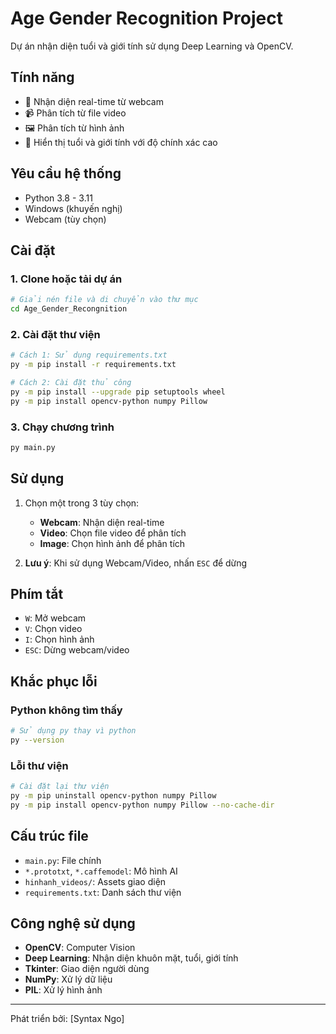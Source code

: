 # Age Gender Recognition Project

Dự án nhận diện tuổi và giới tính sử dụng Deep Learning và OpenCV.

## Tính năng
- 🎥 Nhận diện real-time từ webcam
- 📹 Phân tích từ file video  
- 🖼️ Phân tích từ hình ảnh
- 🎯 Hiển thị tuổi và giới tính với độ chính xác cao

## Yêu cầu hệ thống
- Python 3.8 - 3.11
- Windows (khuyến nghị)
- Webcam (tùy chọn)

## Cài đặt

### 1. Clone hoặc tải dự án
```bash
# Giải nén file và di chuyển vào thư mục
cd Age_Gender_Recongnition
```

### 2. Cài đặt thư viện
```bash
# Cách 1: Sử dụng requirements.txt
py -m pip install -r requirements.txt

# Cách 2: Cài đặt thủ công
py -m pip install --upgrade pip setuptools wheel
py -m pip install opencv-python numpy Pillow
```

### 3. Chạy chương trình
```bash
py main.py
```

## Sử dụng
1. Chọn một trong 3 tùy chọn:
   - **Webcam**: Nhận diện real-time
   - **Video**: Chọn file video để phân tích
   - **Image**: Chọn hình ảnh để phân tích

2. **Lưu ý**: Khi sử dụng Webcam/Video, nhấn `ESC` để dừng

## Phím tắt
- `W`: Mở webcam
- `V`: Chọn video
- `I`: Chọn hình ảnh
- `ESC`: Dừng webcam/video

## Khắc phục lỗi

### Python không tìm thấy
```bash
# Sử dụng py thay vì python
py --version
```

### Lỗi thư viện
```bash
# Cài đặt lại thư viện
py -m pip uninstall opencv-python numpy Pillow
py -m pip install opencv-python numpy Pillow --no-cache-dir
```

## Cấu trúc file
- `main.py`: File chính
- `*.prototxt`, `*.caffemodel`: Mô hình AI
- `hinhanh_videos/`: Assets giao diện
- `requirements.txt`: Danh sách thư viện

## Công nghệ sử dụng
- **OpenCV**: Computer Vision
- **Deep Learning**: Nhận diện khuôn mặt, tuổi, giới tính  
- **Tkinter**: Giao diện người dùng
- **NumPy**: Xử lý dữ liệu
- **PIL**: Xử lý hình ảnh

---
Phát triển bởi: [Syntax Ngo]
